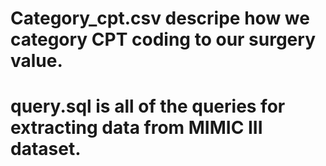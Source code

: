 # Category_cpt.csv descripe how we category CPT coding to our surgery value.
# query.sql is all of the queries for extracting data from MIMIC III dataset.
